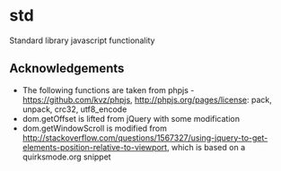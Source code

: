 std
===

Standard library javascript functionality

Acknowledgements
----------------

- The following functions are taken from phpjs - https://github.com/kvz/phpjs, http://phpjs.org/pages/license: pack, unpack, crc32, utf8_encode
- dom.getOffset is lifted from jQuery with some modification
- dom.getWindowScroll is modified from http://stackoverflow.com/questions/1567327/using-jquery-to-get-elements-position-relative-to-viewport, which is based on a quirksmode.org snippet